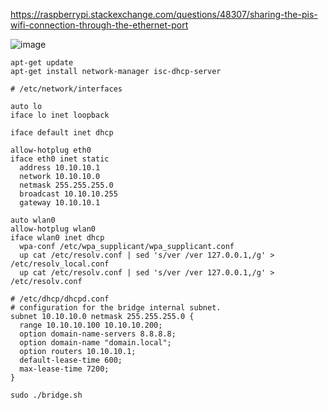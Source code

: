 https://raspberrypi.stackexchange.com/questions/48307/sharing-the-pis-wifi-connection-through-the-ethernet-port


![image](https://i.stack.imgur.com/tPfVC.png)


```
apt-get update
apt-get install network-manager isc-dhcp-server
```
```
# /etc/network/interfaces

auto lo
iface lo inet loopback

iface default inet dhcp

allow-hotplug eth0
iface eth0 inet static
  address 10.10.10.1
  network 10.10.10.0
  netmask 255.255.255.0
  broadcast 10.10.10.255
  gateway 10.10.10.1

auto wlan0
allow-hotplug wlan0
iface wlan0 inet dhcp
  wpa-conf /etc/wpa_supplicant/wpa_supplicant.conf
  up cat /etc/resolv.conf | sed 's/ver /ver 127.0.0.1,/g' > /etc/resolv_local.conf
  up cat /etc/resolv.conf | sed 's/ver /ver 127.0.0.1,/g' > /etc/resolv.conf
```
```
# /etc/dhcp/dhcpd.conf
# configuration for the bridge internal subnet.
subnet 10.10.10.0 netmask 255.255.255.0 {
  range 10.10.10.100 10.10.10.200;
  option domain-name-servers 8.8.8.8;
  option domain-name "domain.local";
  option routers 10.10.10.1;
  default-lease-time 600;
  max-lease-time 7200;
}
```
```
sudo ./bridge.sh
```

